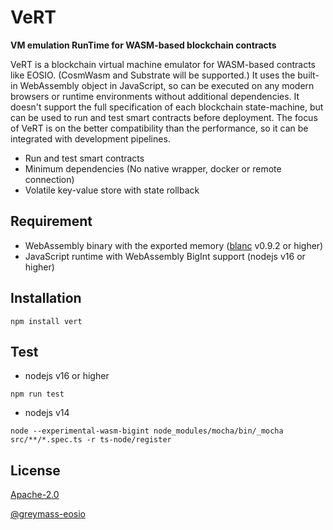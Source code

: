 # VeRT

**VM emulation RunTime for WASM-based blockchain contracts**

VeRT is a blockchain virtual machine emulator for WASM-based contracts like EOSIO. (CosmWasm and Substrate will be supported.)
It uses the built-in WebAssembly object in JavaScript, so can be executed on any modern browsers or runtime environments without additional dependencies.
It doesn't support the full specification of each blockchain state-machine, but can be used to run and test smart contracts before deployment.
The focus of VeRT is on the better compatibility than the performance, so it can be integrated with development pipelines.

- Run and test smart contracts
- Minimum dependencies (No native wrapper, docker or remote connection)
- Volatile key-value store with state rollback 

## Requirement

- WebAssembly binary with the exported memory ([blanc](https://github.com/turnpike/blanc) v0.9.2 or higher)
- JavaScript runtime with WebAssembly BigInt support (nodejs v16 or higher)

## Installation

```shell
npm install vert
```

## Test

- nodejs v16 or higher

```shell
npm run test
```

- nodejs v14

```shell
node --experimental-wasm-bigint node_modules/mocha/bin/_mocha src/**/*.spec.ts -r ts-node/register
```

## License

[Apache-2.0](https://github.com/turnpike/vert/blob/master/LICENSE)

[@greymass-eosio](https://github.com/turnpike/vert/blob/master/src/eos/@greymass-eosio/LICENSE)
